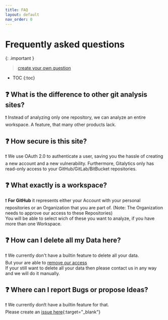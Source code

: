 ```yaml
---
title: FAQ
layout: default
nav_order: 0
---
```


# Frequently asked questions

{: .important }
> [create your own question](https://github.com/Gitalytics-org/docs/issues/new/choose)

* TOC
{:toc}

## :question: What is the difference to other git analysis sites?

:exclamation: Instead of analyzing only one repository, we can analyze an entire workspace. A feature, that many other products lack.


## :question: How secure is this site?

:exclamation: We use OAuth 2.0 to authenticate a user, saving you the hassle of creating a new account and a new vulnerability. Furthermore, Gitalytics only has read-only access to your GitHub/GitLab/BitBucket repositories.

## :question: What exactly is a workspace?

:exclamation: **For GitHub** it represents either your Account with your personal repositories or an Organization that you are part of.
(Note: The Organization needs to approve our access to these Repositories)<br/>
You will be able to select wich of these you want to analyze, if you have more than one Workspace.

## :question: How can I delete all my Data here?

:exclamation: We currently don't have a builtin feature to delete all your data.<br/>
But your are able to [remove our access](remove-access/index.md)<br/>
If your still want to delete all your data then please contact us in any way and we will do it manually.

## :question: Where can I report Bugs or propose Ideas?

:exclamation: We currently don!t have a builtin feature for that.<br/>
Please create an [issue here](https://github.com/Gitalytics-org/docs/issues/new/choose){:target="_blank"}
